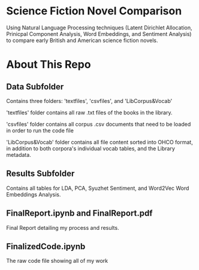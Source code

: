 # Science Fiction Novel Comparison
Using Natural Language Processing techniques (Latent Dirichlet Allocation, Prinicpal Component Analysis, Word Embeddings, and Sentiment Analysis) to compare early British and American science fiction novels.

# About This Repo

## Data Subfolder

Contains three folders: 'textfiles', 'csvfiles', and 'LibCorpus&Vocab'

'textfiles' folder contains all raw .txt files of the books in the library.

'csvfiles' folder contains all corpus .csv documents that need to be loaded in order to run the code file

'LibCorpus&Vocab' folder contains all file content sorted into OHCO format, in addition to both corpora's individual vocab tables, and the Library metadata.

## Results Subfolder

Contains all tables for LDA, PCA, Syuzhet Sentiment, and Word2Vec Word Embeddings Analysis.

## FinalReport.ipynb and FinalReport.pdf

Final Report detailing my process and results.

## FinalizedCode.ipynb

The raw code file showing all of my work
